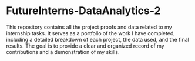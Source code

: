 # FutureInterns-DataAnalytics-2
This repository contains all the project proofs and data related to my internship tasks. It serves as a portfolio of the work I have completed, including a detailed breakdown of each project, the data used, and the final results. The goal is to provide a clear and organized record of my contributions and a demonstration of my skills.
